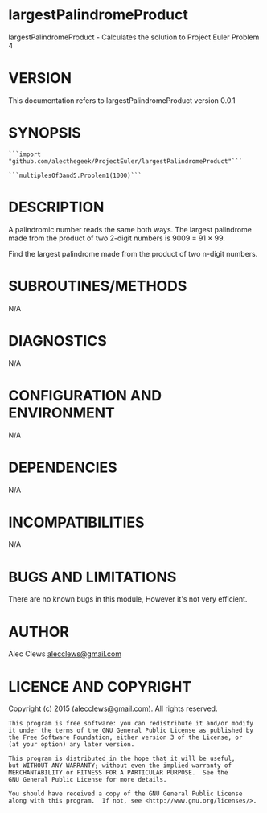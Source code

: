 # largestPalindromeProduct

largestPalindromeProduct - Calculates the solution to Project Euler Problem 4


# VERSION

This documentation refers to largestPalindromeProduct version 0.0.1


# SYNOPSIS

    ```import "github.com/alecthegeek/ProjectEuler/largestPalindromeProduct"```

    ```multiplesOf3and5.Problem1(1000)```


# DESCRIPTION

A palindromic number reads the same both ways. The largest palindrome made from the product of two 2-digit numbers is 9009 = 91 × 99.

Find the largest palindrome made from the product of two n-digit numbers.

# SUBROUTINES/METHODS

N/A

# DIAGNOSTICS

N/A

# CONFIGURATION AND ENVIRONMENT

N/A

# DEPENDENCIES

N/A

# INCOMPATIBILITIES

N/A


# BUGS AND LIMITATIONS

There are no known bugs in this module, However it's not very efficient.

# AUTHOR

Alec Clews  <alecclews@gmail.com>


# LICENCE AND COPYRIGHT

Copyright (c) 2015 <Alec Clews> (<alecclews@gmail.com>). All rights reserved.


    This program is free software: you can redistribute it and/or modify
    it under the terms of the GNU General Public License as published by
    the Free Software Foundation, either version 3 of the License, or
    (at your option) any later version.

    This program is distributed in the hope that it will be useful,
    but WITHOUT ANY WARRANTY; without even the implied warranty of
    MERCHANTABILITY or FITNESS FOR A PARTICULAR PURPOSE.  See the
    GNU General Public License for more details.

    You should have received a copy of the GNU General Public License
    along with this program.  If not, see <http://www.gnu.org/licenses/>.

